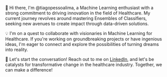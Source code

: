 👋 Hi there, I'm @tiagopessoalima, a Machine Learning enthusiast with a strong commitment to driving innovation in the field of Healthcare. My current journey revolves around mastering Ensembles of Classifiers, seeking new avenues to create impact through data-driven solutions.

💡 I'm on a quest to collaborate with visionaries in Machine Learning for Healthcare. If you're working on groundbreaking projects or have ingenious ideas, I'm eager to connect and explore the possibilities of turning dreams into reality.

🚀 Let's start the conversation! Reach out to me on [LinkedIn](https://www.linkedin.com/in/tpfl/), and let's be catalysts for transformative change in the healthcare industry. Together, we can make a difference!
